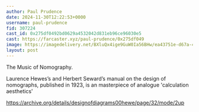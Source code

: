 ```yaml
---
author: Paul Prudence
date: 2024-11-30T12:22:53+0000
username: paul-prudence
fid: 307224
cast_id: 0x275df0492bd0629a4532042d831eb96ce96030e5
cast: https://farcaster.xyz/paul-prudence/0x275df049
image: https://imagedelivery.net/BXluQx4ige9GuW0Ia56BHw/ea43751e-d67a-4d83-2d71-6651b1e2a000/original
layout: post
---
```


The Music of Nomography.

Laurence Hewes’s and Herbert Seward’s manual on the design of nomographs, published in 1923, is an masterpiece of analogue 'calculation aesthetics'

https://archive.org/details/designofdiagrams00hewe/page/32/mode/2up

<img src='https://imagedelivery.net/BXluQx4ige9GuW0Ia56BHw/ea43751e-d67a-4d83-2d71-6651b1e2a000/original' alt='' referrerpolicy='no-referrer'/>
